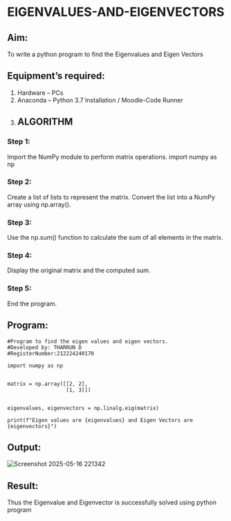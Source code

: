 # EIGENVALUES-AND-EIGENVECTORS
## Aim:
To write a python program to find the Eigenvalues and Eigen Vectors
## Equipment’s required:
1. 	Hardware – PCs
2. 	Anaconda – Python 3.7 Installation / Moodle-Code Runner
3. 	## ALGORITHM
### Step 1:
Import the NumPy module to perform matrix operations.
import numpy as np

### Step 2:
Create a list of lists to represent the matrix.
Convert the list into a NumPy array using np.array().

### Step 3:
Use the np.sum() function to calculate the sum of all elements in the matrix.

### Step 4:
Display the original matrix and the computed sum.

### Step 5:
End the program.



## Program:
```
#Program to find the eigen values and eigen vectors.
#Developed by: THARRUN D
#RegisterNumber:212224240170

import numpy as np


matrix = np.array([[2, 2],
                   [1, 3]])


eigenvalues, eigenvectors = np.linalg.eig(matrix)

print(f"Eigen values are {eigenvalues} and Eigen Vectors are {eigenvectors}")

```

## Output:

![Screenshot 2025-05-16 221342](https://github.com/user-attachments/assets/c5505068-3051-4fcb-9827-2e85cabdae55)

## Result:
Thus the Eigenvalue and Eigenvector is successfully solved using python program
